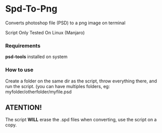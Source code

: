 # Spd-To-Png
Converts photoshop file (PSD) to a png image on terminal

Script Only Tested On Linux (Manjaro)

### Requirements
**psd-tools** installed on system

### How to use
Create a folder on the same dir as the script, throw everything there, and run the script.
(you can have multiples folders, eg: myfolder/otherfolder/myfile.psd

## ATENTION!
The script **WILL** erase the .spd files when converting, use the script on a copy.
